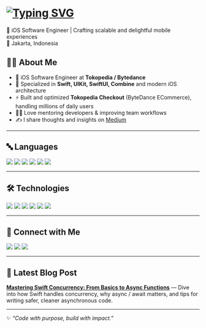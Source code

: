# <a href="https://git.io/typing-svg"><img src="https://readme-typing-svg.demolab.com?font=DynaPuff&pause=1000&width=435&lines=Hi!+I'm+Muhammad+Reynaldi" alt="Typing SVG" /></a>

🚀 iOS Software Engineer | Crafting scalable and delightful mobile experiences  
📍 Jakarta, Indonesia  

## 👨‍💻 About Me
- 💼 iOS Software Engineer at **Tokopedia / Bytedance**  
- 📱 Specialized in **Swift, UIKit, SwiftUI, Combine** and modern iOS architecture  
- ⚡ Built and optimized **Tokopedia Checkout** (ByteDance ECommerce), handling millions of daily users  
- 🧑‍🏫 Love mentoring developers & improving team workflows  
- ✍️ I share thoughts and insights on [Medium](https://medium.com/@mreynaldi908)  

---

## 🔤 Languages
<p>
  <img src="https://img.shields.io/badge/Swift-F54A2A?style=for-the-badge&logo=swift&logoColor=white" />
  <img src="https://img.shields.io/badge/Objective--C-438EFF?style=for-the-badge&logo=apple&logoColor=white" />
  <img src="https://img.shields.io/badge/C++-00599C?style=for-the-badge&logo=cplusplus&logoColor=white" />
  <img src="https://img.shields.io/badge/Python-3776AB?style=for-the-badge&logo=python&logoColor=white" />
  <img src="https://img.shields.io/badge/Go-00ADD8?style=for-the-badge&logo=go&logoColor=white" />
  <img src="https://img.shields.io/badge/JavaScript-F7DF1E?style=for-the-badge&logo=javascript&logoColor=black" />
</p>

---

## 🛠 Technologies
<p>
  <img src="https://img.shields.io/badge/React-61DAFB?style=for-the-badge&logo=react&logoColor=black" />
  <img src="https://img.shields.io/badge/Three.js-000000?style=for-the-badge&logo=three.js&logoColor=white" />
  <img src="https://img.shields.io/badge/GraphQL-E10098?style=for-the-badge&logo=graphql&logoColor=white" />
  <img src="https://img.shields.io/badge/REST-02569B?style=for-the-badge&logo=postman&logoColor=white" />
  <img src="https://img.shields.io/badge/Docker-2496ED?style=for-the-badge&logo=docker&logoColor=white" />
  <img src="https://img.shields.io/badge/Git-F05032?style=for-the-badge&logo=git&logoColor=white" />
</p>

---

## 🔗 Connect with Me
<p>
  <a href="https://github.com/muReynaldi"><img src="https://img.shields.io/badge/GitHub-181717?style=for-the-badge&logo=github&logoColor=white" /></a>
  <a href="https://medium.com/@mreynaldi908"><img src="https://img.shields.io/badge/Medium-12100E?style=for-the-badge&logo=medium&logoColor=white" /></a>
  <a href="https://www.linkedin.com/in/mreynaldi908/"><img src="https://img.shields.io/badge/LinkedIn-0077B5?style=for-the-badge&logo=linkedin&logoColor=white" /></a>
</p>

---

## 📝 Latest Blog Post
[**Mastering Swift Concurrency: From Basics to Async Functions**](https://medium.com/@mreynaldi908/mastering-swift-concurrency-from-basics-to-async-functions-726e504b91d6) — Dive into how Swift handles concurrency, why async / await matters, and tips for writing safer, cleaner asynchronous code.  

---

✨ *“Code with purpose, build with impact.”*
